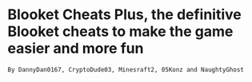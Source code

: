 # Blooket Cheats Plus, the definitive Blooket cheats to make the game easier and more fun
`By DannyDan0167, CryptoDude03, Minesraft2, 05Konz and NaughtyGhost`
